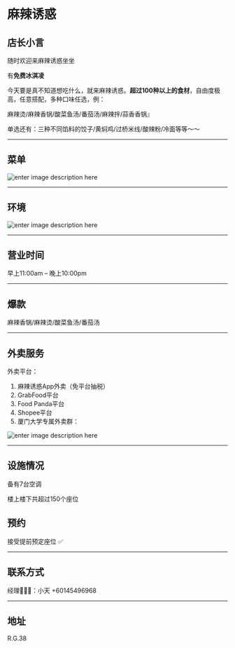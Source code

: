 ﻿# 麻辣诱惑

## 店长小言

随时欢迎来麻辣诱惑坐坐

有**免费冰淇凌**

今天要是真不知道想吃什么，就来麻辣诱惑。**超过100种以上的食材**，自由度极高，任意搭配，多种口味任选，例：

麻辣烫/麻辣香锅/酸菜鱼汤/番茄汤/麻辣拌/蒜香香锅』

单选还有：三种不同馅料的饺子/黄焖鸡/过桥米线/酸辣粉/冷面等等～～

---

## 菜单

![enter image description here](https://img.xmummap.com/G_spicytemptation_menu.webp)

---

## 环境

![enter image description here](https://img.xmummap.com/G_spicytemptation_surd.webp)

---

## 营业时间

早上11:00am – 晚上10:00pm

---

## 爆款

麻辣香锅/麻辣烫/酸菜鱼汤/番茄汤

---

## 外卖服务

外卖平台：

1. 麻辣诱惑App外卖（免平台抽税）
2. GrabFood平台
3. Food Panda平台
4. Shopee平台
5. 厦门大学专属外卖群：

![enter image description here](https://img.xmummap.com/G_spicytemptation_code.webp)

---

## 设施情况

备有7台空调

楼上楼下共超过150个座位

## 预约

接受提前预定座位 ✅

---

## 联系方式

经理👨🏻‍💻：小天 +60145496968

---

## 地址

R.G.38
